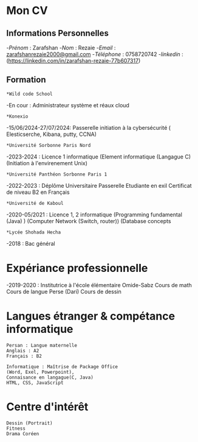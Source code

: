 # Mon CV

## Informations Personnelles
-*Prénom* : Zarafshan
-*Nom* : Rezaie
-*Email* : zarafshanrezaie2000@gmail.com
-*Téléphone* : 0758720742
-*linkedin* : (https://linkedin.com/in/zarafshan-rezaie-77b607317)

## Formation

  	*Wild code School
-En cour : Administrateur système et réaux cloud

	*Konexio
-15/06/2024-27/07/2024: Passerelle initiation à la cybersécurité
	( Elesticserche, Kibana, putty, CCNA)
	
	*Université Sorbonne Paris Nord
-2023-2024 : Licence 1 informatique
	(Element informatique (Langague C)
	(Initiation à l'envirenement Unix)

 	*Université Panthéon Sorbonne Paris 1
-2022-2023 : Déplôme Universitaire Passerelle Etudiante en exil
	Certificat de niveau B2 en Français

 	*Université de Kaboul
-2020-05/2021 : Licence 1, 2 informatique
	(Programming fundamental (Java) )
	(Computer Network (Switch, router))
	 (Database concepts

	*Lycée Shohada Hecha
-2018 : Bac général

 # Expériance professionnelle
 -2019-2020 : Institutrice à l'école élémentaire Omide-Sabz
	Cours de math
	Cours de langue Perse (Dari)
	Cours de dessin

# Langues étranger & compétance informatique
	Persan : Langue maternelle
	Anglais : A2
	Français : B2

	Informatique : Maîtrise de Package Office 
	(Word, Exel, Powerpoint), 
	Connaisance en langague(C, Java)
	HTML, CSS, JavaScript
	 		

# Centre d'intérêt 
	Dessin (Portrait)
	Fitness
	Drama Coréen
 
